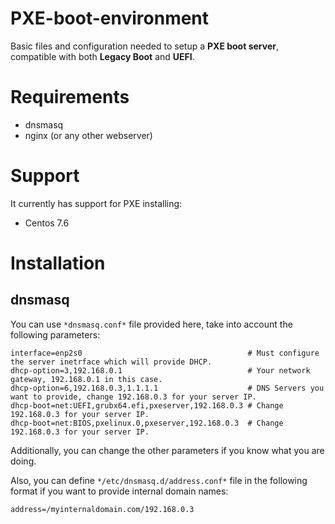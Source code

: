 # PXE-boot-environment
Basic files and configuration needed to setup a **PXE boot server**, compatible with both **Legacy Boot** and **UEFI**.

# Requirements

* dnsmasq
* nginx (or any other webserver)

# Support

It currently has support for PXE installing:

 * Centos 7.6

# Installation

## dnsmasq

You can use `*dnsmasq.conf*` file provided here, take into account the following parameters:

```
interface=enp2s0                                     # Must configure the server inetrface which will provide DHCP.
dhcp-option=3,192.168.0.1                            # Your network gateway, 192.168.0.1 in this case.
dhcp-option=6,192.168.0.3,1.1.1.1                    # DNS Servers you want to provide, change 192.168.0.3 for your server IP.
dhcp-boot=net:UEFI,grubx64.efi,pxeserver,192.168.0.3 # Change 192.168.0.3 for your server IP.
dhcp-boot=net:BIOS,pxelinux.0,pxeserver,192.168.0.3  # Change 192.168.0.3 for your server IP.
```

Additionally, you can change the other parameters if you know what you are doing.

Also, you can define `*/etc/dnsmasq.d/address.conf*` file in the following format if you want to provide internal domain names:

```
address=/myinternaldomain.com/192.168.0.3
```
